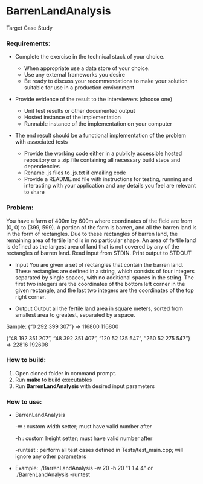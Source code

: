 # BarrenLandAnalysis
Target Case Study 

### **Requirements:**
- Complete the exercise in the technical stack of your choice.
    - When appropriate use a data store of your choice.
    - Use any external frameworks you desire
    - Be ready to discuss your recommendations to make your solution suitable for use in a production environment 

- Provide evidence of the result to the interviewers (choose one)
    - Unit test results or other documented output
    - Hosted instance of the implementation
    - Runnable instance of the implementation on your computer

- The end result should be a functional implementation of the problem with associated tests
    - Provide the working code either in a publicly accessible hosted repository or a zip file containing all necessary build steps and dependencies
    - Rename .js files to .js.txt if emailing code
    - Provide a README.md file with instructions for testing, running and interacting with your application and any details you feel are relevant to share

### **Problem:**
You have a farm of 400m by 600m where coordinates of the field are from (0, 0) to (399, 599). A portion of the farm is barren, and all the barren land is in the form of rectangles. Due to these rectangles of barren land, the remaining area of fertile land is in no particular shape. An area of fertile land is defined as the largest area of land that is not covered by any of the rectangles of barren land. 
Read input from STDIN. Print output to STDOUT 

- Input 
You are given a set of rectangles that contain the barren land. These rectangles are defined in a string, which consists of four integers separated by single spaces, with no additional spaces in the string. The first two integers are the coordinates of the bottom left corner in the given rectangle, and the last two integers are the coordinates of the top right corner. 

- Output 
Output all the fertile land area in square meters, sorted from smallest area to greatest, separated by a space. 

Sample: 
{“0 292 399 307”} => 116800  116800

{“48 192 351 207”, “48 392 351 407”, “120 52 135 547”, “260 52 275 547”}  => 22816 192608

### **How to build:**
1. Open cloned folder in command prompt.
2. Run **make** to build executables
3. Run **BarrenLandAnalysis** with desired input parameters

### **How to use:**
- BarrenLandAnalysis

    -w : custom width setter; must have valid number after

    -h : custom height setter; must have valid number after
    
    -runtest : perform all test cases defined in Tests/test_main.cpp; will ignore any other parameters

- Example: ./BarrenLandAnalysis -w 20 -h 20 "1 1 4 4" or ./BarrenLandAnalysis -runtest